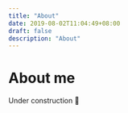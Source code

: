 ```yaml
---
title: "About"
date: 2019-08-02T11:04:49+08:00
draft: false
description: "About"
---
```


# About me

Under construction 🚧